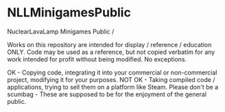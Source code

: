 # NLLMinigamesPublic
NuclearLavaLamp Minigames Public / 

Works on this repository are intended for display / reference / education ONLY. Code may be used as a reference, but not copied verbatim for any work intended for profit 
without being modified. No exceptions.

OK - Copying code, integrating it into your commercial or non-commercial project, modifying it for your purposes.
NOT OK - Taking compiled code / applications, trying to sell them on a platform like Steam. Please don't be a scumbag - These are supposed to be for the enjoyment of the general 
public.
